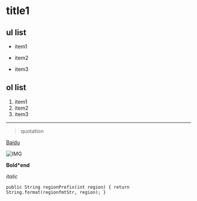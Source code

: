 # title1

## ul list
* item1
- item2
+ item3

## ol list
1. item1
2. item2
1. item3
***
> quotation

[Baidu](http://baidu.com)

![IMG](http://ww2.sinaimg.cn/large/6aee7dbbgw1efffa67voyj20ix0ctq3n.jpg)

**Bold\*end**

*italic*

`
	public String regionPrefix(int region) {
		return String.format(regionfmtStr, region);
	}
`
